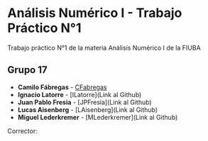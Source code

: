 # Análisis Numérico I - Trabajo Práctico N°1

Trabajo práctico N°1 de la materia Análisis Numérico I de la FIUBA

## Grupo 17

* **Camilo Fábregas** - [CFabregas](https://github.com/MiloGNR)
* **Ignacio Latorre** - [ILatorre](Link al Github)
* **Juan Pablo Fresia** - [JPFresia](Link al Github)
* **Lucas Aisenberg** - [LAisenberg](Link al Github)
* **Miguel Lederkremer** - [MLederkremer](Link al Github)

Corrector: **<Corrector>** 
